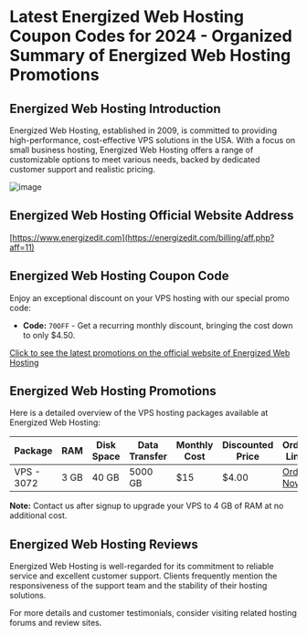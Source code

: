 # Latest Energized Web Hosting Coupon Codes for 2024 - Organized Summary of Energized Web Hosting Promotions

## Energized Web Hosting Introduction
Energized Web Hosting, established in 2009, is committed to providing high-performance, cost-effective VPS solutions in the USA. With a focus on small business hosting, Energized Web Hosting offers a range of customizable options to meet various needs, backed by dedicated customer support and realistic pricing.

![image](https://github.com/JenniferxDavisj89/energizedit/assets/167682269/eba84a83-8a08-4a2d-8540-7758434a96fd)

## Energized Web Hosting Official Website Address
[https://www.energizedit.com](https://energizedit.com/billing/aff.php?aff=11)

## Energized Web Hosting Coupon Code
Enjoy an exceptional discount on your VPS hosting with our special promo code:
- **Code:** `70OFF` - Get a recurring monthly discount, bringing the cost down to only $4.50.

[Click to see the latest promotions on the official website of Energized Web Hosting](https://energizedit.com/billing/aff.php?aff=11)

## Energized Web Hosting Promotions
Here is a detailed overview of the VPS hosting packages available at Energized Web Hosting:

| Package   | RAM  | Disk Space | Data Transfer | Monthly Cost | Discounted Price | Order Link |
|-----------|------|------------|---------------|--------------|------------------|------------|
| VPS - 3072| 3 GB | 40 GB      | 5000 GB       | $15          | $4.00            | [Order Now](https://energizedit.com/billing/aff.php?aff=11) |

**Note:** Contact us after signup to upgrade your VPS to 4 GB of RAM at no additional cost.

## Energized Web Hosting Reviews
Energized Web Hosting is well-regarded for its commitment to reliable service and excellent customer support. Clients frequently mention the responsiveness of the support team and the stability of their hosting solutions.

For more details and customer testimonials, consider visiting related hosting forums and review sites.
